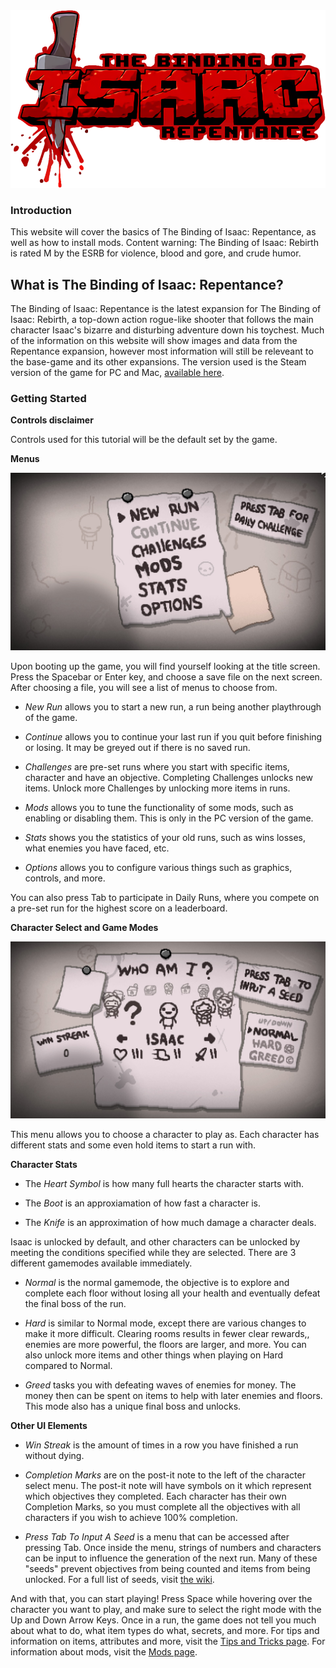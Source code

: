 <img src="images/logo.png" alt="logo" class="center">

### Introduction 
This website will cover the basics of The Binding of Isaac: Repentance, as well as how to install mods. Content warning: The Binding of Isaac: Rebirth is rated M by the ESRB for violence, blood and gore, and crude humor. 

## What is The Binding of Isaac: Repentance?

The Binding of Isaac: Repentance is the latest expansion for The Binding of Isaac: Rebirth, a top-down action rogue-like shooter that follows the main character Isaac's bizarre and disturbing adventure down his toychest. Much of the information on this website will show images and data from the Repentance expansion, however most information will still be releveant to the base-game and its other expansions. The version used is the Steam version of the game for PC and Mac, [available here](https://store.steampowered.com/app/250900/The_Binding_of_Isaac_Rebirth/).

### Getting Started

**Controls disclaimer**

Controls used for this tutorial will be the default set by the game.

**Menus**

![menu select](images/menuselect.jpg)

Upon booting up the game, you will find yourself looking at the title screen. Press the Spacebar or Enter key, and choose a save file on the next screen. After choosing a file, you will see a list of menus to choose from. 

- _New Run_ allows you to start a new run, a run being another playthrough of the game.

- _Continue_ allows you to continue your last run if you quit before finishing or losing. It may be greyed out if there is no saved run.

- _Challenges_ are pre-set runs where you start with specific items, character and have an objective. Completing Challenges unlocks new items. Unlock more Challenges by unlocking more items in runs.

- _Mods_ allows you to tune the functionality of some mods, such as enabling or disabling them. This is only in the PC version of the game. 

- _Stats_ shows you the statistics of your old runs, such as wins losses, what enemies you have faced, etc.

- _Options_ allows you to configure various things such as graphics, controls, and more. 

You can also press Tab to participate in Daily Runs, where you compete on a pre-set run for the highest score on a leaderboard.

**Character Select and Game Modes**

![character select](images/css.jpg)

This menu allows you to choose a character to play as. Each character has different stats and some even hold items to start a run with. 

**Character Stats**

- The _Heart Symbol_ is how many full hearts the character starts with.

- The _Boot_ is an approxiamation of how fast a character is.

- The _Knife_ is an approximation of how much damage a character deals.

Isaac is unlocked by default, and other characters can be unlocked by meeting the conditions specified while they are selected. There are 3 different gamemodes available immediately.

- _Normal_ is the normal gamemode, the objective is to explore and complete each floor without losing all your health and eventually defeat the final boss of the run.

- _Hard_ is similar to Normal mode, except there are various changes to make it more difficult. Clearing rooms results in fewer clear rewards,, enemies are more powerful, the floors are larger, and more. You can also unlock more items and other things when playing on Hard compared to Normal.

- _Greed_ tasks you with defeating waves of enemies for money. The money then can be spent on items to help with later enemies and floors. This mode also has a unique final boss and unlocks.

**Other UI Elements**

- _Win Streak_ is the amount of times in a row you have finished a run without dying.

- _Completion Marks_ are on the post-it note to the left of the character select menu. The post-it note will have symbols on it which represent which objectives they completed. Each character has their own Completion Marks, so you must complete all the objectives with all characters if you wish to achieve 100% completion.

- _Press Tab To Input A Seed_ is a menu that can be accessed after pressing Tab. Once inside the menu, strings of numbers and characters can be input to influence the generation of the next run. Many of these "seeds" prevent objectives from being counted and items from being unlocked. For a full list of seeds, visit [the wiki](https://bindingofisaacrebirth.fandom.com/wiki/Seeds).

And with that, you can start playing! Press Space while hovering over the character you want to play, and make sure to select the right mode with the Up and Down Arrow Keys. Once in a run, the game does not tell you much about what to do, what item types do what, secrets, and more. For tips and information on items, attributes and more, visit the <a href="tipsandtricks.html">Tips and Tricks page</a>. For information about mods, visit the <a href="Mods.html">Mods page</a>.
